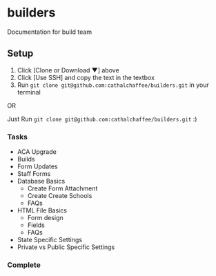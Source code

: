# builders
Documentation for build team
## Setup
1. Click [Clone or Download &#9660;] above
2. Click [Use SSH] and copy the text in the textbox
3. Run `git clone git@github.com:cathalchaffee/builders.git` in your terminal

OR

Just Run `git clone git@github.com:cathalchaffee/builders.git` :)
### Tasks
* ACA Upgrade
* Builds
* Form Updates
* Staff Forms
* Database Basics
  - Create Form Attachment
  - Create Create Schools
  - FAQs
* HTML File Basics
  - Form design
  - Fields
  - FAQs
* State Specific Settings
* Private vs Public Specific Settings
### Complete